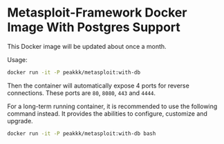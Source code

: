 # Metasploit-Framework Docker Image With Postgres Support

This Docker image will be updated about once a month.  

Usage:
```bash
docker run -it -P peakkk/metasploit:with-db
```

Then the container will automatically expose 4 ports for reverse connections.
These ports are `80`, `8080`, `443` and `4444`.

For a long-term running container, it is recommended to use the following command instead. It provides the abilities to configure, customize and upgrade.  
```bash
docker run -it -P peakkk/metasploit:with-db bash
```
